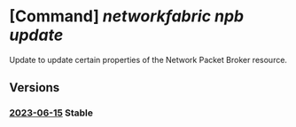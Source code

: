 # [Command] _networkfabric npb update_

Update to update certain properties of the Network Packet Broker resource.

## Versions

### [2023-06-15](/Resources/mgmt-plane/L3N1YnNjcmlwdGlvbnMve30vcmVzb3VyY2Vncm91cHMve30vcHJvdmlkZXJzL21pY3Jvc29mdC5tYW5hZ2VkbmV0d29ya2ZhYnJpYy9uZXR3b3JrcGFja2V0YnJva2Vycy97fQ==/2023-06-15.xml) **Stable**

<!-- mgmt-plane /subscriptions/{}/resourcegroups/{}/providers/microsoft.managednetworkfabric/networkpacketbrokers/{} 2023-06-15 -->
